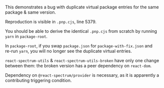 This demonstrates a bug with duplicate virtual package entries
for the same package & same version.

Reproduction is visible in `.pnp.cjs`, line 5379.

You should be able to derive the identical `.pnp.cjs` from scratch
by running `yarn` in `package-root`.

In `package-root`, if you swap `package.json` for `package-with-fix.json`
and re-run `yarn`, you will no longer see the duplicate virtual entries.

`react-spectrum-utils` & `react-spectrum-utils-broken` have only one change
between them: the broken version has a peer dependency on `react-dom`.

Dependency on `@react-spectrum/provider` is necessary, as it is apparently
a contributing triggering condition.
